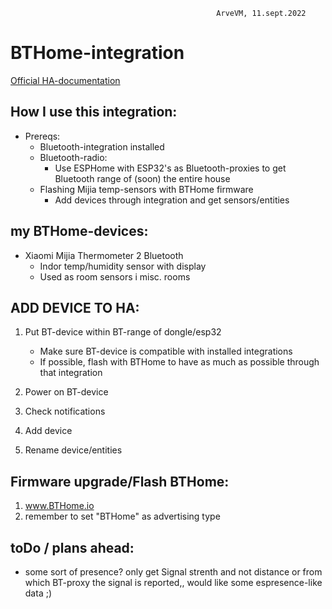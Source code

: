                                                   ArveVM, 11.sept.2022
# BTHome-integration
[Official HA-documentation](https://www.home-assistant.io/integrations/bthome/)




## How I use this integration:  
- Prereqs:
  - Bluetooth-integration installed
  - Bluetooth-radio:
    - Use ESPHome with ESP32's as Bluetooth-proxies to get Bluetooth range of (soon) the entire house
  - Flashing Mijia temp-sensors with BTHome firmware
    - Add devices through integration and get sensors/entities


## my BTHome-devices:  
- Xiaomi Mijia Thermometer 2 Bluetooth   
  - Indor temp/humidity sensor with display
  - Used as room sensors i misc. rooms


## ADD DEVICE TO HA:
1. Put BT-device within BT-range of dongle/esp32
   - Make sure BT-device is compatible with installed integrations
   - If possible, flash with BTHome to have as much as possible through that integration

2. Power on BT-device

3. Check notifications

4. Add device

5. Rename device/entities


## Firmware upgrade/Flash BTHome:
1. www.BTHome.io 
2. remember to set "BTHome" as advertising type


## toDo / plans ahead:
- some sort of presence?
  only get Signal strenth and not distance or from which BT-proxy the signal is reported,, would like some espresence-like data ;)
